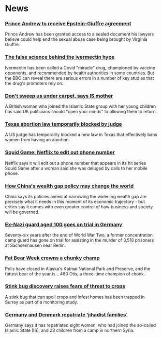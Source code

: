 # News
### [Prince Andrew to receive Epstein-Giuffre agreement](https://www.bbc.com/news/uk-58823289)
Prince Andrew has been granted access to a sealed document his lawyers believe could help end the sexual abuse case being brought by Virginia Giuffre.
### [The false science behind the ivermectin hype](https://www.bbc.com/news/health-58170809)
Ivermectin has been called a Covid "miracle" drug, championed by vaccine opponents, and recommended by health authorities in some countries. But the BBC can reveal there are serious errors in a number of key studies that the drug's promoters rely on.
### [Don't sweep us under carpet, says IS mother](https://www.bbc.com/news/uk-58814804)
A British woman who joined the Islamic State group with her young children has said UK politicians should "open your minds" to allowing them to return.
### [Texas abortion law temporarily blocked by judge](https://www.bbc.com/news/world-us-canada-58824668)
A US judge has temporarily blocked a new law in Texas that effectively bans women from having an abortion.
### [Squid Game: Netflix to edit out phone number](https://www.bbc.com/news/world-asia-58824544)
Netflix says it will edit out a phone number that appears in its hit series Squid Game after a woman said she was deluged by calls to her mobile phone.
### [How China's wealth gap policy may change the world](https://www.bbc.com/news/business-58784315)
China says its policies aimed at narrowing the widening wealth gap are precisely what it needs in this moment of its economic trajectory - but critics say it comes with even greater control of how business and society will be governed. 
### [Ex-Nazi guard aged 100 goes on trial in Germany](https://www.bbc.com/news/world-europe-58826189)
Seventy-six years after the end of World War Two, a former concentration camp guard has gone on trial for assisting in the murder of 3,518 prisoners at Sachsenhausen near Berlin.
### [Fat Bear Week crowns a chunky champ](https://www.bbc.com/news/world-us-canada-58820070)
Polls have closed in Alaska's Katmai National Park and Preserve, and the fattest bear of the year is... 480 Otis, a three-time champion of chonk.
### [Stink bug discovery raises fears of threat to crops](https://www.bbc.com/news/science-environment-58809987)
A stink bug that can spoil crops and infest homes has been trapped in Surrey as part of a monitoring study. 
### [Germany and Denmark repatriate 'jihadist families'](https://www.bbc.com/news/world-europe-58824546)
Germany says it has repatriated eight women, who had joined the so-called Islamic State (IS), and 23 children from a camp in northern Syria.
